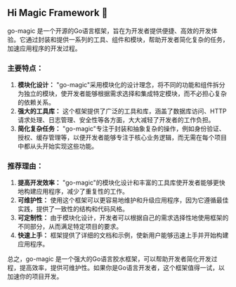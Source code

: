 ## Hi Magic Framework 👋

<!--

**Here are some ideas to get you started:**

🙋‍♀️ A short introduction - what is your organization all about?
🌈 Contribution guidelines - how can the community get involved?
👩‍💻 Useful resources - where can the community find your docs? Is there anything else the community should know?
🍿 Fun facts - what does your team eat for breakfast?
🧙 Remember, you can do mighty things with the power of [Markdown](https://docs.github.com/github/writing-on-github/getting-started-with-writing-and-formatting-on-github/basic-writing-and-formatting-syntax)
-->


go-magic 是一个开源的Go语言框架，旨在为开发者提供便捷、高效的开发体验。它通过封装和提供一系列的工具、组件和模块，帮助开发者简化复杂的任务，加速应用程序的开发过程。

### 主要特点：

1. **模块化设计：** "go-magic"采用模块化的设计理念，将不同的功能和组件拆分为独立的模块，使开发者能够根据需求选择和集成特定模块，而不必担心复杂的依赖关系。
2. **强大的工具库：** 这个框架提供了广泛的工具和库，涵盖了数据库访问、HTTP请求处理、日志管理、安全性等各方面，大大减轻了开发者的工作负担。
3. **简化复杂任务：** "go-magic"专注于封装和抽象复杂的操作，例如身份验证、授权、缓存管理等，以便开发者能够专注于核心业务逻辑，而无需在每个项目中都从头开始实现这些功能。

### 推荐理由：

1. **提高开发效率：** "go-magic"的模块化设计和丰富的工具库使开发者能够更快地构建应用程序，减少了重复性的工作。
2. **可维护性：** 使用这个框架可以更容易地维护和升级应用程序，因为它遵循最佳实践，提供了一致性的结构和代码风格。
3. **可定制性：** 由于模块化设计，开发者可以根据自己的需求选择性地使用框架的不同部分，从而满足特定项目的要求。
4. **快速上手：** 框架提供了详细的文档和示例，使新用户能够迅速上手并开始构建应用程序。

总之，go-magic 是一个强大的Go语言胶水框架，可以帮助开发者简化开发过程，提高效率，提供可维护性。如果你是Go语言开发者，这个框架值得一试，以加速你的项目开发。
